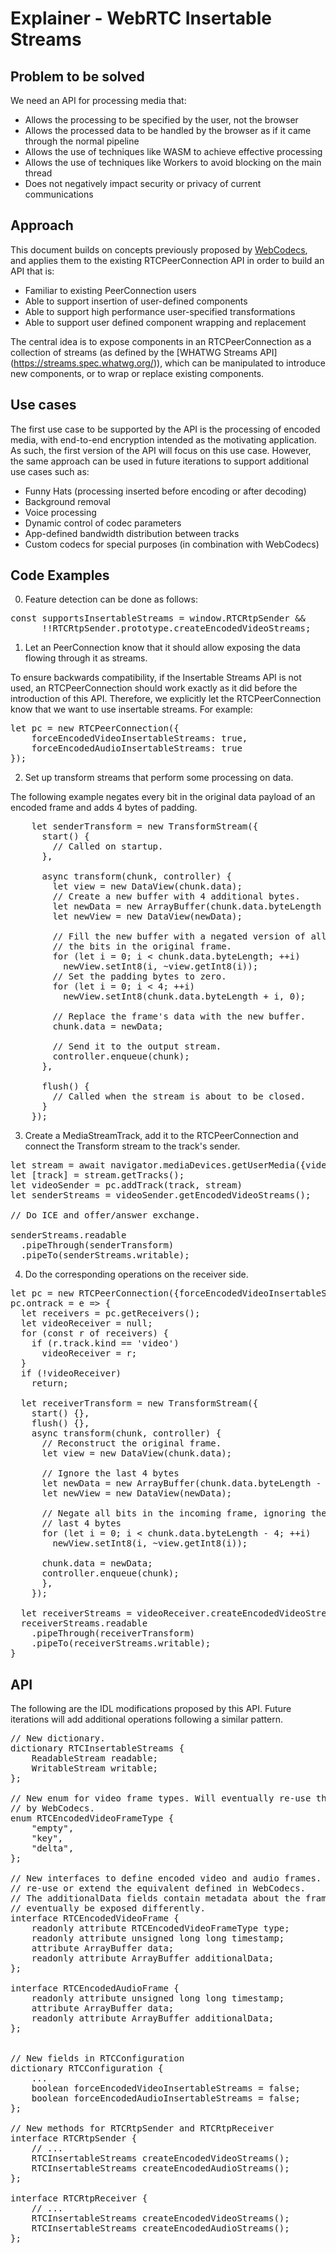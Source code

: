 # Explainer - WebRTC Insertable Streams

## Problem to be solved

We need an API for processing media that:
* Allows the processing to be specified by the user, not the browser
* Allows the processed data to be handled by the browser as if it came through
  the normal pipeline
* Allows the use of techniques like WASM to achieve effective processing
* Allows the use of techniques like Workers to avoid blocking on the main thread
* Does not negatively impact security or privacy of current communications


## Approach

This document builds on concepts previously proposed by
[WebCodecs](https://github.com/pthatcherg/web-codecs/), and applies them to the existing
RTCPeerConnection API in order to build an API that is:

* Familiar to existing PeerConnection users
* Able to support insertion of user-defined components
* Able to support high performance user-specified transformations
* Able to support user defined component wrapping and replacement

The central idea is to expose components in an RTCPeerConnection as a collection of
streams (as defined by the [WHATWG Streams API] (https://streams.spec.whatwg.org/)),
which can be manipulated to introduce new components, or to wrap or replace existing
components.


## Use cases

The first use case to be supported by the API is the processing of encoded media, with
end-to-end encryption intended as the motivating application. As such, the first version
of the API will focus on this use case. However, the same approach can be used in future
iterations to support additional use cases such as:

* Funny Hats (processing inserted before encoding or after decoding)
* Background removal
* Voice processing
* Dynamic control of codec parameters
* App-defined bandwidth distribution between tracks
* Custom codecs for special purposes (in combination with WebCodecs)

## Code Examples
0. Feature detection can be done as follows:

<pre>
const supportsInsertableStreams = window.RTCRtpSender &&
      !!RTCRtpSender.prototype.createEncodedVideoStreams;
</pre>

1. Let an PeerConnection know that it should allow exposing the data flowing through it
as streams.

To ensure backwards compatibility, if the Insertable Streams API is not used, an
RTCPeerConnection should work exactly as it did before the introduction of this API.
Therefore, we explicitly let the RTCPeerConnection know that we want to use insertable
streams. For example:

<pre>
let pc = new RTCPeerConnection({
    forceEncodedVideoInsertableStreams: true,
    forceEncodedAudioInsertableStreams: true
});
</pre>

2. Set up transform streams that perform some processing on data.

The following example negates every bit in the original data payload
of an encoded frame and adds 4 bytes of padding.

<pre>
    let senderTransform = new TransformStream({
      start() {
        // Called on startup.
      },

      async transform(chunk, controller) {
        let view = new DataView(chunk.data);
        // Create a new buffer with 4 additional bytes.
        let newData = new ArrayBuffer(chunk.data.byteLength + 4);
        let newView = new DataView(newData);

        // Fill the new buffer with a negated version of all
        // the bits in the original frame.
        for (let i = 0; i < chunk.data.byteLength; ++i)
          newView.setInt8(i, ~view.getInt8(i));
        // Set the padding bytes to zero.
        for (let i = 0; i < 4; ++i)
          newView.setInt8(chunk.data.byteLength + i, 0);

        // Replace the frame's data with the new buffer.
        chunk.data = newData;

        // Send it to the output stream.
        controller.enqueue(chunk);
      },

      flush() {
        // Called when the stream is about to be closed.
      }
    });
</pre>

3. Create a MediaStreamTrack, add it to the RTCPeerConnection and connect the
Transform stream to the track's sender.

<pre>
let stream = await navigator.mediaDevices.getUserMedia({video:true});
let [track] = stream.getTracks();
let videoSender = pc.addTrack(track, stream)
let senderStreams = videoSender.getEncodedVideoStreams();

// Do ICE and offer/answer exchange.

senderStreams.readable
  .pipeThrough(senderTransform)
  .pipeTo(senderStreams.writable);
</pre>

4. Do the corresponding operations on the receiver side.

<pre>
let pc = new RTCPeerConnection({forceEncodedVideoInsertableStreams: true});
pc.ontrack = e => {
  let receivers = pc.getReceivers();
  let videoReceiver = null;
  for (const r of receivers) {
    if (r.track.kind == 'video')
      videoReceiver = r;
  }
  if (!videoReceiver)
    return;

  let receiverTransform = new TransformStream({
    start() {},
    flush() {},
    async transform(chunk, controller) {
      // Reconstruct the original frame.
      let view = new DataView(chunk.data);

      // Ignore the last 4 bytes
      let newData = new ArrayBuffer(chunk.data.byteLength - 4);
      let newView = new DataView(newData);

      // Negate all bits in the incoming frame, ignoring the
      // last 4 bytes
      for (let i = 0; i < chunk.data.byteLength - 4; ++i)
        newView.setInt8(i, ~view.getInt8(i));

      chunk.data = newData;
      controller.enqueue(chunk);
      },
    });

  let receiverStreams = videoReceiver.createEncodedVideoStreams();
  receiverStreams.readable
    .pipeThrough(receiverTransform)
    .pipeTo(receiverStreams.writable);
}
</pre>

## API

The following are the IDL modifications proposed by this API.
Future iterations will add additional operations following a similar pattern.

<pre>
// New dictionary.
dictionary RTCInsertableStreams {
    ReadableStream readable;
    WritableStream writable;
};

// New enum for video frame types. Will eventually re-use the equivalent defined
// by WebCodecs.
enum RTCEncodedVideoFrameType {
    "empty",
    "key",
    "delta",
};

// New interfaces to define encoded video and audio frames. Will eventually
// re-use or extend the equivalent defined in WebCodecs.
// The additionalData fields contain metadata about the frame and might be
// eventually be exposed differently.
interface RTCEncodedVideoFrame {
    readonly attribute RTCEncodedVideoFrameType type;
    readonly attribute unsigned long long timestamp;
    attribute ArrayBuffer data;
    readonly attribute ArrayBuffer additionalData;
};

interface RTCEncodedAudioFrame {
    readonly attribute unsigned long long timestamp;
    attribute ArrayBuffer data;
    readonly attribute ArrayBuffer additionalData;
};


// New fields in RTCConfiguration
dictionary RTCConfiguration {
    ...
    boolean forceEncodedVideoInsertableStreams = false;
    boolean forceEncodedAudioInsertableStreams = false;
};

// New methods for RTCRtpSender and RTCRtpReceiver
interface RTCRtpSender {
    // ...
    RTCInsertableStreams createEncodedVideoStreams();
    RTCInsertableStreams createEncodedAudioStreams();
};

interface RTCRtpReceiver {
    // ...
    RTCInsertableStreams createEncodedVideoStreams();
    RTCInsertableStreams createEncodedAudioStreams();
};

</pre>
